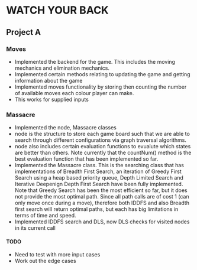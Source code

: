 # WATCH YOUR BACK

## Project A 

### Moves
* Implemented the backend for the game. This includes the moving mechanics and elimination mechanics.
* Implemented certain methods relating to updating the game and getting information about the game 
* Implemented moves functionality by storing then counting the number of available moves each colour player can make.
* This works for supplied inputs 

### Massacre 
* Implemented the node, Massacre classes 
* node is the structure to store each game board such that we are able to search through different configurations via graph traversal algorithms.
* node also includes certain evaluation functions to evualute which states are better than others. Note currently that the countNum() method is the best evaluation function that has been implemented so far. 
* Implemented the Massacre class. This is the searching class that has implementations of Breadth First Search, an iteration of Greedy First Search using a heap based priority queue, Depth Limited Search and Iterative Deepenign Depth First Search have been fully implemented. Note that Greedy Search has been the most efficient so far, but it does not provide the most optimal path. Since all path calls are of cost 1 (can only move once during a move), therefore both IDDFS and also Breadth first search will return optimal paths, but each has big limitations in terms of time and speed. 
* Implemented IDDFS search and DLS, now DLS checks for visited nodes in its current call

#### TODO 
* Need to test with more input cases 
* Work out the edge cases 
